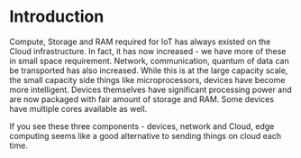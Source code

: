 # Introduction

Compute, Storage and RAM required for IoT has always existed on the Cloud infrastructure. In fact, it has now increased - we have more of these in small space requirement. Network, communication, quantum of data can be transported has also increased. While this is at the large capacity scale, the small capacity side things like microprocessors, devices have become more intelligent. Devices themselves have significant processing power and are now packaged with fair amount of storage and RAM. Some devices have multiple cores available as well.

If you see these three components - devices, network and Cloud, edge computing seems like a good alternative to sending things on cloud each time.